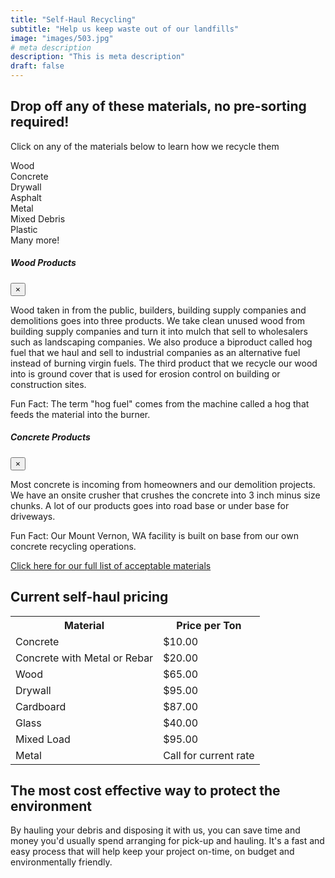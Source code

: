 ```yaml
---
title: "Self-Haul Recycling"
subtitle: "Help us keep waste out of our landfills"
image: "images/503.jpg"
# meta description
description: "This is meta description"
draft: false
---
```


## Drop off any of these materials, no pre-sorting required!

Click on any of the materials below to learn how we recycle them

<div class="container">
    <div class="row">
        <div class="col-sm">
        <a data-toggle="modal" data-target="#woodModal"> <i class="fas fa-recycle"></i> Wood</a> <br>
        <a data-toggle="modal" data-target="#concreteModal"><i class="fas fa-recycle"></i> Concrete</a> <br>
        <a data-toggle="modal" data-target="#drywallModal"><i class="fas fa-recycle"></i> Drywall</a><br>
         <a data-toggle="modal" data-target="#asphalteModal"><i class="fas fa-recycle"></i> Asphalt</a> <br>
        </div>
        <div class="col-sm">
            <a data-toggle="modal" data-target="#metalModal"><i class="fas fa-recycle"></i> Metal</a> <br>
            <a data-toggle="modal" data-target="#mixedModal"><i class="fas fa-recycle"></i> Mixed Debris</a><br>
            <a data-toggle="modal" data-target="#plasticModal"><i class="fas fa-recycle"></i> Plastic</a> <br>
            <i class="fas fa-recycle"></i> Many more!<br>
        </div>
    </div>
</div>

<!-- #woodModal -->
<div class="modal fade" id="woodModal" tabindex="-1" role="dialog" aria-labelledby="woodModalLabel" aria-hidden="true">
    <div class="modal-dialog" role="document">
        <div class="modal-content">
            <div class="modal-header">
                <h5 class="modal-title" id="woodModalLabel">Wood Products </h5>
                <button type="button" class="close" data-dismiss="modal" aria-label="Close">
                    <span aria-hidden="true">&times;</span>
                </button>
            </div>
            <div class="modal-body">
                <p>
                     	Wood taken in from the public, builders, building supply companies and demolitions goes into three products. We take clean unused wood from building supply companies and turn it into mulch that sell to wholesalers such as landscaping companies. We also produce a biproduct called hog fuel that we haul and sell to industrial companies as an alternative fuel instead of burning virgin fuels. The third product that we recycle our wood into is ground cover that is used for erosion control on building or construction sites. 
                </p>
                <p>
                    Fun Fact: The term "hog fuel" comes from the machine called a hog that feeds the material into the burner.
            </div>
        </div>
    </div>
</div>

<!-- #concreteModal -->

<div class="modal fade" id="concreteModal" tabindex="-1" role="dialog" aria-labelledby="concreteModalLabel" aria-hidden="true">
    <div class="modal-dialog" role="document">
        <div class="modal-content">
            <div class="modal-header">
                <h5 class="modal-title" id="concreteModalLabel">Concrete Products </h5>
                <button type="button" class="close" data-dismiss="modal" aria-label="Close">
                    <span aria-hidden="true">&times;</span>
                </button>
            </div>
            <div class="modal-body">
                <p>
                     	 	Most concrete is incoming from homeowners and our demolition projects. We have an onsite crusher that crushes the concrete into 3 inch minus size chunks. A lot of our products goes into road base or under base for driveways. 
                </p>
                <p>
                    Fun Fact: Our Mount Vernon, WA facility is built on base from our own concrete recycling operations.
            </div>
        </div>
    </div>
</div>

[Click here for our full list of acceptable materials](acceptable-materials)

## Current self-haul pricing

<div class="container">
    <div class="row">
        <div class="col">
            <table>
                <tr>
                    <th>Material</th>
                    <th>Price per Ton</th>
                </tr>
                <tr>
                    <td>Concrete</td>
                    <td>$10.00</td>
                </tr>
                <tr>
                    <td>Concrete with Metal or Rebar</td>
                    <td>$20.00</td>
                </tr>    
                <tr>
                    <td>Wood</td>
                    <td>$65.00</td>
                </tr>
                <tr>    
                    <td>Drywall</td>
                    <td>$95.00</td>
                </tr>
                <tr>    
                    <td>Cardboard</td>
                    <td>$87.00</td>
                </tr>
                <tr>    
                    <td>Glass</td>
                    <td>$40.00</td>
                </tr>
                <tr>    
                    <td>Mixed Load</td>
                    <td>$95.00</td>
                </tr>
                <tr>    
                    <td>Metal</td>
                    <td>Call for current rate</td>
                </tr>
            </table>
        </div>
    </div>
</div>
            


## The most cost effective way to protect the environment

By hauling your debris and disposing it with us, you can save time and money you'd usually spend arranging for pick-up and hauling. It's a fast and easy process that will help keep your project on-time, on budget and environmentally friendly. 